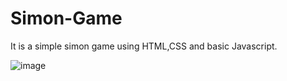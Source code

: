 # Simon-Game
It is a simple simon game using HTML,CSS and basic Javascript.

![image](https://github.com/AayushiChauhan152/Simon-Game/assets/96294707/a5716a48-ad41-484c-88a1-af034d9c87a2)

